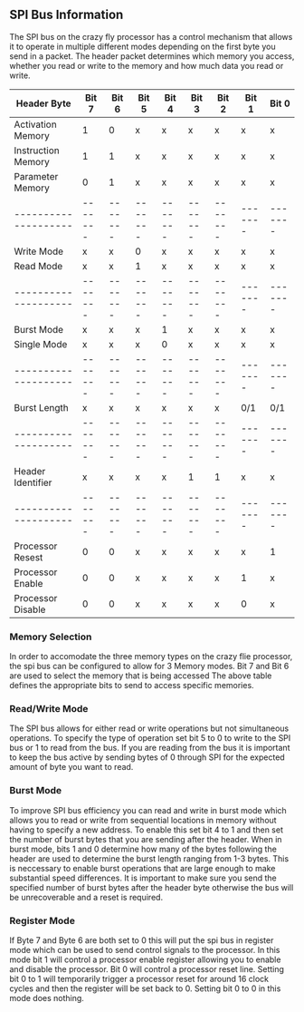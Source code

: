 ## SPI Bus Information
The SPI bus on the crazy fly processor has a control mechanism that allows it to operate in multiple different modes depending on the first byte you send in a packet. The header packet determines which memory you access, whether you read or write to the memory and how much data you read or write.

| Header Byte        | Bit 7 | Bit 6 | Bit 5 | Bit 4 | Bit 3 | Bit 2 | Bit 1 | Bit 0 |
|--------------------|-------|-------|-------|-------|-------|-------|-------|-------|
| Activation Memory  | 1     | 0     | x     | x     | x     | x     | x     | x     |
| Instruction Memory | 1     | 1     | x     | x     | x     | x     | x     | x     |
| Parameter Memory   | 0     | 1     | x     | x     | x     | x     | x     | x     |
|--------------------|-------|-------|-------|-------|-------|-------|-------|-------|
| Write Mode         | x     | x     | 0     | x     | x     | x     | x     | x     |
| Read Mode          | x     | x     | 1     | x     | x     | x     | x     | x     |
|--------------------|-------|-------|-------|-------|-------|-------|-------|-------|
| Burst Mode         | x     | x     | x     | 1     | x     | x     | x     | x     |
| Single Mode        | x     | x     | x     | 0     | x     | x     | x     | x     |
|--------------------|-------|-------|-------|-------|-------|-------|-------|-------|
| Burst Length       | x     | x     | x     | x     | x     | x     | 0/1   | 0/1   |
|--------------------|-------|-------|-------|-------|-------|-------|-------|-------|
| Header Identifier  | x     | x     | x     | x     | 1     | 1     | x     | x     |
|--------------------|-------|-------|-------|-------|-------|-------|-------|-------|
| Processor Resest   | 0     | 0     | x     | x     | x     | x     | x     | 1     |
| Processor Enable   | 0     | 0     | x     | x     | x     | x     | 1     | x     |
| Processor Disable  | 0     | 0     | x     | x     | x     | x     | 0     | x     |

### Memory Selection
In order to accomodate the three memory types on the crazy flie processor, the spi bus can be configured to allow for 3 Memory modes. Bit 7 and Bit 6 are used to select the memory that is being accessed The above table defines the appropriate bits to send to access specific memories.

### Read/Write Mode
The SPI bus allows for either read or write operations but not simultaneous operations. To specify the type of operation set bit 5 to 0 to write to the SPI bus or 1 to read from the bus. If you are reading from the bus it is important to keep the bus active by sending bytes of 0 through SPI for the expected amount of byte you want to read.

### Burst Mode
To improve SPI bus efficiency you can read and write in burst mode which allows you to read or write from sequential locations in memory without having to specify a new address. 
To enable this set bit 4 to 1 and then set the number of burst bytes that you are sending after the header. When in burst mode, bits 1 and 0 determine how many of the bytes following the header are used to determine the burst length ranging from 1-3 bytes. 
This is neccessary to enable burst operations that are large enough to make substantial speed differences.
It is important to make sure you send the specified number of burst bytes after the header byte otherwise the bus will be unrecoverable and a reset is required.

### Register Mode
If Byte 7 and Byte 6 are both set to 0 this will put the spi bus in register mode which can be used to send control signals to the processor. 
In this mode bit 1 will control a processor enable register allowing you to enable and disable the processor.
Bit 0 will control a processor reset line. Setting bit 0 to 1 will temporarily trigger a processor reset for around 16 clock cycles and then the register will be set back to 0.
Setting bit 0 to 0 in this mode does nothing.
